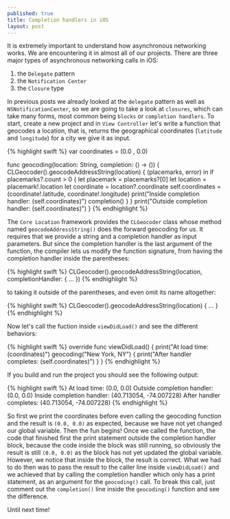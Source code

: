 ```yaml
---
published: true
title: Completion handlers in iOS
layout: post
---
```

It is extremely important to understand how asynchronous networking works. We are encountering it in almost all of our projects. There are three major types of asynchronous networking calls in iOS:

1. the `Delegate` pattern
2. the `Notification Center`
3. the `Closure` type

In previous posts we already looked at the `delegate` pattern as well as `NSNotificationCenter`, so we are going to take a look at `closures`, which can take many forms, most common being `blocks` or `completion handlers`. To start, create a new project and in `View Controller` let's write a function that geocodes a location, that is, returns the geographical coordinates (`latitude` and `longitude`) for a city we give it as input.

{% highlight swift %}
var coordinates = (0.0 , 0.0)

func geocoding(location: String, completion: () -> ()) {
    CLGeocoder().geocodeAddressString(location) { (placemarks, error) in
        if placemarks?.count > 0 {
            let placemark = placemarks?[0]
            let location = placemark!.location
            let coordinate = location?.coordinate
            self.coordinates = (coordinate!.latitude, coordinate!.longitude)
            print("Inside completion handler: \(self.coordinates)")
            completion()
        }
    }
    print("Outside completion handler: \(self.coordinates)")
}
{% endhighlight %}

The `Core Location` framework provides the `CLGeocoder` class whose method named `geocodeAddressString()` does the forward geocoding for us. It requires that we provide a string and a completion handler as input parameters. But since the completion handler is the last argument of the function, the compiler lets us modify the function signature, from having the completion handler inside the parentheses:

{% highlight swift %}
CLGeocoder().geocodeAddressString(location, completionHandler: { ... })
{% endhighlight %}

to taking it outside of the parentheses, and even omit its name altogether:

{% highlight swift %}
CLGeocoder().geocodeAddressString(location) { ... }
{% endhighlight %}

Now let's call the fuction inside `viewDidLoad()` and see the different behaviors:

{% highlight swift %}
override func viewDidLoad() {
    print("At load time: \(coordinates)")
    geocoding("New York, NY") {
        print("After handler completes: \(self.coordinates)")
    }
}
{% endhighlight %}

If you build and run the project you should see the following output:

{% highlight swift %}
At load time: (0.0, 0.0)
Outside completion handler: (0.0, 0.0)
Inside completion handler: (40.713054, -74.007228)
After handler completes: (40.713054, -74.007228)
{% endhighlight %}

So first we print the coordinates before even calling the geocoding function and the result is `(0.0, 0.0)` as expected, because we have not yet changed our global variable. Then the fun begins! Once we called the function, the code that finished first the print statement outside the completion handler block, because the code inside the block was still running, so obviously the result is still `(0.0, 0.0)` as the block has not yet updated the global variable. However, we notice that inside the block, the result is correct. What we had to do then was to pass the result to the caller line inside `viewDidLoad()` and we achieved that by calling the completion handler which only has a print statement, as an argument for the `geocoding()` call. To break this call, just comment out the `completion()` line inside the `geocoding()` function and see the difference.

Until next time!
